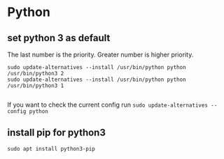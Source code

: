 # Python

## set python 3 as default

The last number is the priority. Greater number is higher priority. 

```shell
sudo update-alternatives --install /usr/bin/python python /usr/bin/python3 2
sudo update-alternatives --install /usr/bin/python python /usr/bin/python3 1
 
```

If you want to check the current config run `sudo update-alternatives --config python`

## install pip for python3

```shell
sudo apt install python3-pip
```